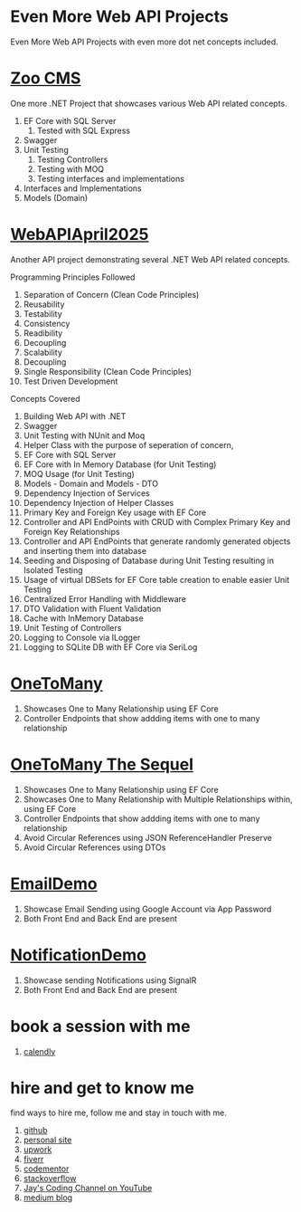 # Even More Web API Projects

Even More Web API Projects with even more dot net concepts included. 

# [Zoo CMS](Zoo)

One more .NET Project that showcases various Web API related concepts.

1. EF Core with SQL Server
    1. Tested with SQL Express
1. Swagger
1. Unit Testing
    1. Testing Controllers
    1. Testing with MOQ
    1. Testing interfaces and implementations
1. Interfaces and Implementations
1. Models (Domain)

# [WebAPIApril2025](WebAPIApril2025)

Another API project demonstrating several .NET Web API related concepts.

Programming Principles Followed

1. Separation of Concern (Clean Code Principles)
1. Reusability
1. Testability
1. Consistency
1. Readibility
1. Decoupling
1. Scalability
1. Decoupling
1. Single Responsibility (Clean Code Principles)
1. Test Driven Development

Concepts Covered

1. Building Web API with .NET
1. Swagger
1. Unit Testing with NUnit and Moq
1. Helper Class with the purpose of seperation of concern,
1. EF Core with SQL Server
1. EF Core with In Memory Database (for Unit Testing)
1. MOQ Usage (for Unit Testing)
1. Models - Domain and Models - DTO
1. Dependency Injection of Services
1. Dependency Injection of Helper Classes
1. Primary Key and Foreign Key usage with EF Core
1. Controller and API EndPoints with CRUD with Complex Primary Key and Foreign Key Relationships
1. Controller and API EndPoints that generate randomly generated objects and inserting them into database
1. Seeding and Disposing of Database during Unit Testing resulting in Isolated Testing
1. Usage of virtual DBSets for EF Core table creation to enable easier Unit Testing
1. Centralized Error Handling with Middleware
1. DTO Validation with Fluent Validation
1. Cache with InMemory Database
1. Unit Testing of Controllers
1. Logging to Console via ILogger
1. Logging to SQLite DB with EF Core via SeriLog

# [OneToMany](OneToMany)

1. Showcases One to Many Relationship using EF Core
1. Controller Endpoints that show addding items with one to many relationship

# [OneToMany The Sequel](OneToManyTheSequel)

1. Showcases One to Many Relationship using EF Core
1. Showcases One to Many Relationship with Multiple Relationships within, using EF Core
1. Controller Endpoints that show addding items with one to many relationship
1. Avoid Circular References using JSON ReferenceHandler Preserve
1. Avoid Circular References using DTOs

# [EmailDemo](EmailDemo)

1. Showcase Email Sending using Google Account via App Password
1. Both Front End and Back End are present

# [NotificationDemo](NotificationDemo)

1. Showcase sending Notifications using SignalR
1. Both Front End and Back End are present

# book a session with me

1. [calendly](https://calendly.com/jaycodingtutor/30min)

# hire and get to know me

find ways to hire me, follow me and stay in touch with me.

1. [github](https://github.com/Jay-study-nildana)
1. [personal site](https://thechalakas.com)
1. [upwork](https://www.upwork.com/fl/vijayasimhabr)
1. [fiverr](https://www.fiverr.com/jay_codeguy)
1. [codementor](https://www.codementor.io/@vijayasimhabr)
1. [stackoverflow](https://stackoverflow.com/users/5338888/jay)
1. [Jay's Coding Channel on YouTube](https://www.youtube.com/channel/UCJJVulg4J7POMdX0veuacXw/)
1. [medium blog](https://medium.com/@vijayasimhabr)
